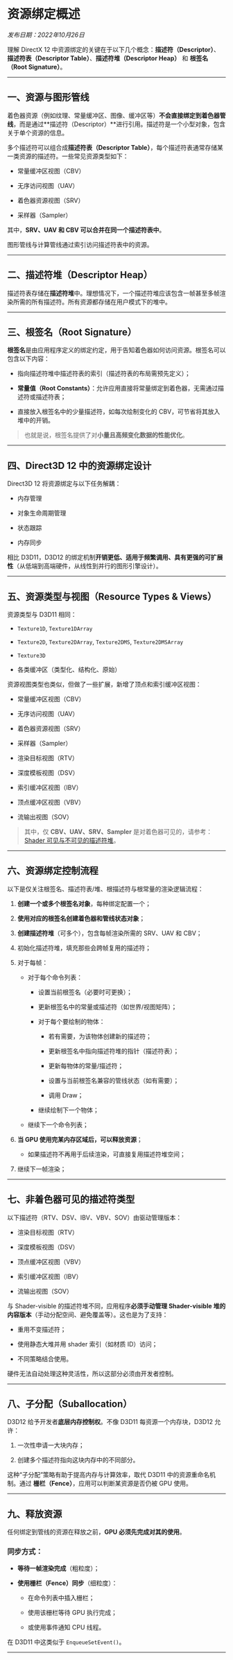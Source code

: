 
资源绑定概述
======

_发布日期：2022年10月26日_

理解 DirectX 12 中资源绑定的关键在于以下几个概念：**描述符（Descriptor）**、**描述符表（Descriptor Table）**、**描述符堆（Descriptor Heap）** 和 **根签名（Root Signature）**。

* * *

一、资源与图形管线
---------

着色器资源（例如纹理、常量缓冲区、图像、缓冲区等）**不会直接绑定到着色器管线**，而是通过**描述符（Descriptor）**进行引用。描述符是一个小型对象，包含关于单个资源的信息。

多个描述符可以组合成**描述符表（Descriptor Table）**，每个描述符表通常存储某一类资源的描述符。一些常见资源类型如下：

* 常量缓冲区视图（CBV）
    
* 无序访问视图（UAV）
    
* 着色器资源视图（SRV）
    
* 采样器（Sampler）
    

其中，**SRV、UAV 和 CBV 可以合并在同一个描述符表中**。

图形管线与计算管线通过索引访问描述符表中的资源。

* * *

二、描述符堆（Descriptor Heap）
-----------------------

描述符表存储在**描述符堆**中。理想情况下，一个描述符堆应该包含一帧甚至多帧渲染所需的所有描述符。所有资源都存储在用户模式下的堆中。

* * *

三、根签名（Root Signature）
---------------------

**根签名**是由应用程序定义的绑定约定，用于告知着色器如何访问资源。根签名可以包含以下内容：

* 指向描述符堆中描述符表的索引（描述符表的布局需预先定义）；
    
* **常量值（Root Constants）**：允许应用直接将常量绑定到着色器，无需通过描述符或描述符表；
    
* 直接放入根签名中的少量描述符，如每次绘制变化的 CBV，可节省将其放入堆中的开销。
    

> 也就是说，根签名提供了对**小量且高频变化数据的性能优化**。

* * *

四、Direct3D 12 中的资源绑定设计
----------------------

Direct3D 12 将资源绑定与以下任务解耦：

* 内存管理
    
* 对象生命周期管理
    
* 状态跟踪
    
* 内存同步
    

相比 D3D11，D3D12 的绑定机制**开销更低、适用于频繁调用、具有更强的可扩展性**（从低端到高端硬件，从线性到并行的图形引擎设计）。

* * *

五、资源类型与视图（Resource Types & Views）
---------------------------------

资源类型与 D3D11 相同：

* `Texture1D`, `Texture1DArray`
    
* `Texture2D`, `Texture2DArray`, `Texture2DMS`, `Texture2DMSArray`
    
* `Texture3D`
    
* 各类缓冲区（类型化、结构化、原始）
    

资源视图类型也类似，但做了一些扩展，新增了顶点和索引缓冲区视图：

* 常量缓冲区视图（CBV）
    
* 无序访问视图（UAV）
    
* 着色器资源视图（SRV）
    
* 采样器（Sampler）
    
* 渲染目标视图（RTV）
    
* 深度模板视图（DSV）
    
* 索引缓冲区视图（IBV）
    
* 顶点缓冲区视图（VBV）
    
* 流输出视图（SOV）
    

> 其中，仅 **CBV、UAV、SRV、Sampler** 是对着色器可见的，请参考：[Shader 可见与不可见的描述符堆](https://learn.microsoft.com)。

* * *

六、资源绑定控制流程
----------

以下是仅关注根签名、描述符表/堆、根描述符与根常量的渲染逻辑流程：

1. **创建一个或多个根签名对象**，每种绑定配置一个；
    
2. **使用对应的根签名创建着色器和管线状态对象**；
    
3. **创建描述符堆**（可多个），包含每帧渲染所需的 SRV、UAV 和 CBV；
    
4. 初始化描述符堆，填充那些会跨帧复用的描述符；
    
5. 对于每帧：
    
    * 对于每个命令列表：
        
        * 设置当前根签名（必要时可更换）；
            
        * 更新根签名中的常量或描述符（如世界/视图矩阵）；
            
        * 对于每个要绘制的物体：
            
            * 若有需要，为该物体创建新的描述符；
                
            * 更新根签名中指向描述符堆的指针（描述符表）；
                
            * 更新每物体的常量/描述符；
                
            * 设置与当前根签名兼容的管线状态（如有需要）；
                
            * 调用 Draw；
                
        * 继续绘制下一个物体；
            
    * 继续下一个命令列表；
        
6. **当 GPU 使用完某内存区域后，可以释放资源**；
    
    * 如果描述符不再用于后续渲染，可直接复用描述符堆空间；
        
7. 继续下一帧渲染；
    

* * *

七、非着色器可见的描述符类型
--------------

以下描述符（RTV、DSV、IBV、VBV、SOV）由驱动管理版本：

* 渲染目标视图（RTV）
    
* 深度模板视图（DSV）
    
* 顶点缓冲区视图（VBV）
    
* 索引缓冲区视图（IBV）
    
* 流输出视图（SOV）
    

与 Shader-visible 的描述符堆不同，应用程序**必须手动管理 Shader-visible 堆的内容版本**（手动分配空间、避免覆盖等）。这也是为了支持：

* 重用不变描述符；
    
* 使用静态大堆并用 shader 索引（如材质 ID）访问；
    
* 不同策略结合使用。
    

硬件无法自动处理这种灵活性，所以这部分必须由开发者控制。

* * *

八、子分配（Suballocation）
--------------------

D3D12 给予开发者**底层内存控制权**。不像 D3D11 每资源一个内存块，D3D12 允许：

1. 一次性申请一大块内存；
    
2. 创建多个描述符指向这块内存中的不同部分。
    

这种“子分配”策略有助于提高内存与计算效率，取代 D3D11 中的资源重命名机制。通过 **栅栏（Fence）**，应用可以判断某资源是否仍被 GPU 使用。

* * *

九、释放资源
------

任何绑定到管线的资源在释放之前，**GPU 必须先完成对其的使用**。

### 同步方式：

* **等待一帧渲染完成**（粗粒度）；
    
* **使用栅栏（Fence）同步**（细粒度）：
    
    * 在命令列表中插入栅栏；
        
    * 使用该栅栏等待 GPU 执行完成；
        
    * 或使用事件通知 CPU 线程。
        

在 D3D11 中这类似于 `EnqueueSetEvent()`。

* * *